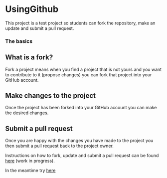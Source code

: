 # UsingGithub
This project is a test project so students can fork the repository, make an update and submit a pull request.

### The basics

## What is a fork?

Fork a project means when you find a project that is not yours and you want to contribute to it (propose changes) you can fork that project into your GitHub account.

## Make changes to the project

Once the project has been forked into your GitHub account you can make the desired changes.

## Submit a pull request

Once you are happy with the changes you have made to the project you then submit a pull request back to the project owner.


Instructions on how to fork, update and submit a pull request can be found [here](https://github.com/AirtightSecurity/UsingGithub/blob/216a68f7f8f32e0581f5fb02f0cbafe8652583ff/exercise-1.md) (work in progress).

In the meantime try [here](https://docs.github.com/en/github/getting-started-with-github/fork-a-repo)
